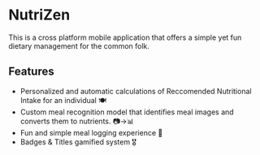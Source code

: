 # NutriZen
This is a cross platform mobile application that offers a simple yet fun dietary management for the common folk.

## Features
- Personalized and automatic calculations of Reccomended Nutritional Intake for an individual 🍽️
- Custom meal recognition model that identifies meal images and converts them to nutrients. 📷→📊
- Fun and simple meal logging experience 📔
- Badges & Titles gamified system 🎖️
